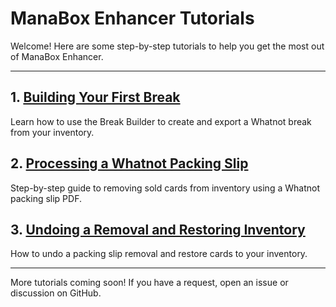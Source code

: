 # ManaBox Enhancer Tutorials

Welcome! Here are some step-by-step tutorials to help you get the most out of ManaBox Enhancer.

---

## 1. [Building Your First Break](./tutorial_building_first_break.md)
Learn how to use the Break Builder to create and export a Whatnot break from your inventory.

## 2. [Processing a Whatnot Packing Slip](./tutorial_processing_packing_slip.md)
Step-by-step guide to removing sold cards from inventory using a Whatnot packing slip PDF.

## 3. [Undoing a Removal and Restoring Inventory](./tutorial_undo_removal.md)
How to undo a packing slip removal and restore cards to your inventory.

---

More tutorials coming soon! If you have a request, open an issue or discussion on GitHub. 